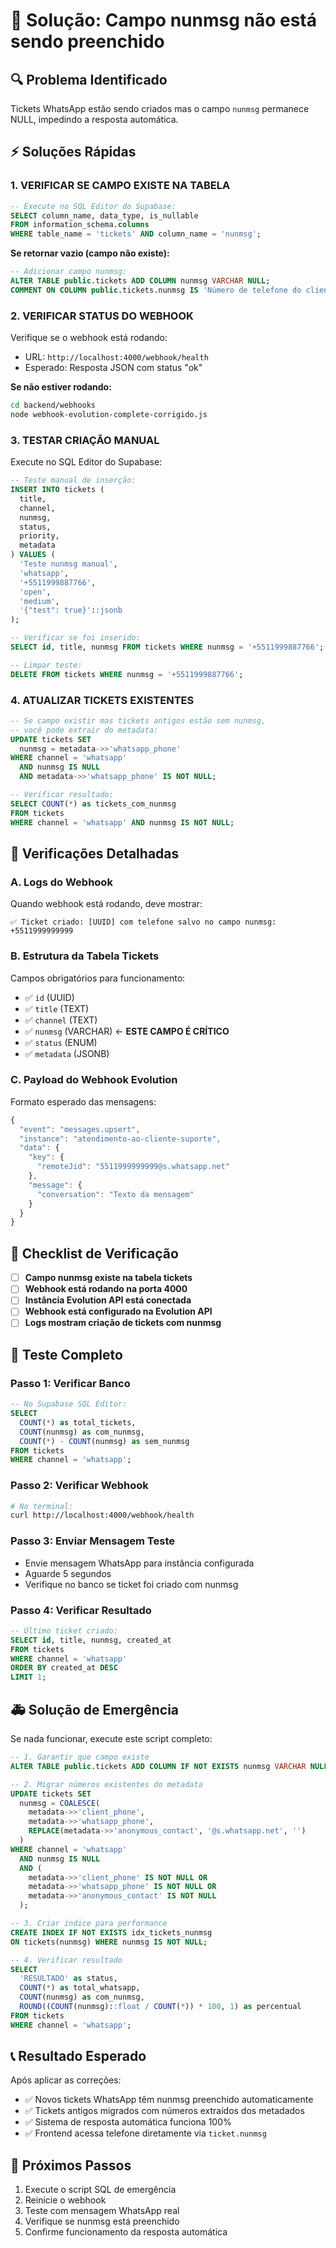 # 🚨 Solução: Campo nunmsg não está sendo preenchido

## 🔍 **Problema Identificado**
Tickets WhatsApp estão sendo criados mas o campo `nunmsg` permanece NULL, impedindo a resposta automática.

## ⚡ **Soluções Rápidas**

### **1. VERIFICAR SE CAMPO EXISTE NA TABELA**
```sql
-- Execute no SQL Editor do Supabase:
SELECT column_name, data_type, is_nullable 
FROM information_schema.columns 
WHERE table_name = 'tickets' AND column_name = 'nunmsg';
```

**Se retornar vazio (campo não existe):**
```sql
-- Adicionar campo nunmsg:
ALTER TABLE public.tickets ADD COLUMN nunmsg VARCHAR NULL;
COMMENT ON COLUMN public.tickets.nunmsg IS 'Número de telefone do cliente WhatsApp';
```

### **2. VERIFICAR STATUS DO WEBHOOK**
Verifique se o webhook está rodando:
- URL: `http://localhost:4000/webhook/health`
- Esperado: Resposta JSON com status "ok"

**Se não estiver rodando:**
```bash
cd backend/webhooks
node webhook-evolution-complete-corrigido.js
```

### **3. TESTAR CRIAÇÃO MANUAL**
Execute no SQL Editor do Supabase:
```sql
-- Teste manual de inserção:
INSERT INTO tickets (
  title, 
  channel, 
  nunmsg, 
  status, 
  priority,
  metadata
) VALUES (
  'Teste nunmsg manual',
  'whatsapp',
  '+5511999887766',
  'open',
  'medium',
  '{"test": true}'::jsonb
);

-- Verificar se foi inserido:
SELECT id, title, nunmsg FROM tickets WHERE nunmsg = '+5511999887766';

-- Limpar teste:
DELETE FROM tickets WHERE nunmsg = '+5511999887766';
```

### **4. ATUALIZAR TICKETS EXISTENTES**
```sql
-- Se campo existir mas tickets antigos estão sem nunmsg,
-- você pode extrair do metadata:
UPDATE tickets SET 
  nunmsg = metadata->>'whatsapp_phone'
WHERE channel = 'whatsapp' 
  AND nunmsg IS NULL 
  AND metadata->>'whatsapp_phone' IS NOT NULL;

-- Verificar resultado:
SELECT COUNT(*) as tickets_com_nunmsg 
FROM tickets 
WHERE channel = 'whatsapp' AND nunmsg IS NOT NULL;
```

## 🔧 **Verificações Detalhadas**

### **A. Logs do Webhook**
Quando webhook está rodando, deve mostrar:
```
✅ Ticket criado: [UUID] com telefone salvo no campo nunmsg: +5511999999999
```

### **B. Estrutura da Tabela Tickets**
Campos obrigatórios para funcionamento:
- ✅ `id` (UUID)
- ✅ `title` (TEXT)
- ✅ `channel` (TEXT)
- ✅ `nunmsg` (VARCHAR) ← **ESTE CAMPO É CRÍTICO**
- ✅ `status` (ENUM)
- ✅ `metadata` (JSONB)

### **C. Payload do Webhook Evolution**
Formato esperado das mensagens:
```javascript
{
  "event": "messages.upsert",
  "instance": "atendimento-ao-cliente-suporte",
  "data": {
    "key": {
      "remoteJid": "5511999999999@s.whatsapp.net"
    },
    "message": {
      "conversation": "Texto da mensagem"
    }
  }
}
```

## 🎯 **Checklist de Verificação**

- [ ] **Campo nunmsg existe na tabela tickets**
- [ ] **Webhook está rodando na porta 4000**
- [ ] **Instância Evolution API está conectada**
- [ ] **Webhook está configurado na Evolution API**
- [ ] **Logs mostram criação de tickets com nunmsg**

## 📱 **Teste Completo**

### Passo 1: Verificar Banco
```sql
-- No Supabase SQL Editor:
SELECT 
  COUNT(*) as total_tickets,
  COUNT(nunmsg) as com_nunmsg,
  COUNT(*) - COUNT(nunmsg) as sem_nunmsg
FROM tickets 
WHERE channel = 'whatsapp';
```

### Passo 2: Verificar Webhook
```bash
# No terminal:
curl http://localhost:4000/webhook/health
```

### Passo 3: Enviar Mensagem Teste
- Envie mensagem WhatsApp para instância configurada
- Aguarde 5 segundos
- Verifique no banco se ticket foi criado com nunmsg

### Passo 4: Verificar Resultado
```sql
-- Último ticket criado:
SELECT id, title, nunmsg, created_at 
FROM tickets 
WHERE channel = 'whatsapp' 
ORDER BY created_at DESC 
LIMIT 1;
```

## 🚑 **Solução de Emergência**

Se nada funcionar, execute este script completo:

```sql
-- 1. Garantir que campo existe
ALTER TABLE public.tickets ADD COLUMN IF NOT EXISTS nunmsg VARCHAR NULL;

-- 2. Migrar números existentes do metadata
UPDATE tickets SET 
  nunmsg = COALESCE(
    metadata->>'client_phone',
    metadata->>'whatsapp_phone', 
    REPLACE(metadata->>'anonymous_contact', '@s.whatsapp.net', '')
  )
WHERE channel = 'whatsapp' 
  AND nunmsg IS NULL 
  AND (
    metadata->>'client_phone' IS NOT NULL OR
    metadata->>'whatsapp_phone' IS NOT NULL OR
    metadata->>'anonymous_contact' IS NOT NULL
  );

-- 3. Criar índice para performance
CREATE INDEX IF NOT EXISTS idx_tickets_nunmsg 
ON tickets(nunmsg) WHERE nunmsg IS NOT NULL;

-- 4. Verificar resultado
SELECT 
  'RESULTADO' as status,
  COUNT(*) as total_whatsapp,
  COUNT(nunmsg) as com_nunmsg,
  ROUND((COUNT(nunmsg)::float / COUNT(*)) * 100, 1) as percentual
FROM tickets 
WHERE channel = 'whatsapp';
```

## 📞 **Resultado Esperado**

Após aplicar as correções:
- ✅ Novos tickets WhatsApp têm nunmsg preenchido automaticamente
- ✅ Tickets antigos migrados com números extraídos dos metadados  
- ✅ Sistema de resposta automática funciona 100%
- ✅ Frontend acessa telefone diretamente via `ticket.nunmsg`

## 🔄 **Próximos Passos**

1. Execute o script SQL de emergência
2. Reinicie o webhook 
3. Teste com mensagem WhatsApp real
4. Verifique se nunmsg está preenchido
5. Confirme funcionamento da resposta automática 